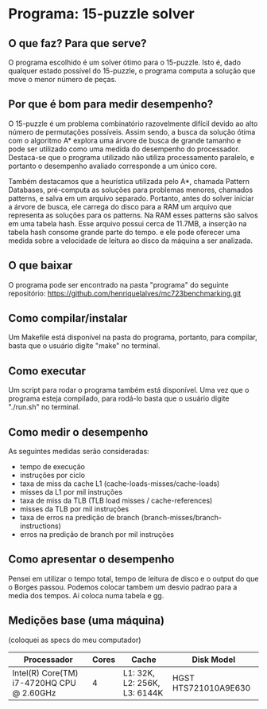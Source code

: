 # Programa: 15-puzzle solver

## O que faz? Para que serve?
O programa escolhido é um solver ótimo para o 15-puzzle. Isto é, dado qualquer estado possível do 15-puzzle, o programa computa a solução que move o menor número de peças.
 
## Por que é bom para medir desempenho?
O 15-puzzle é um problema combinatório razovelmente difícil devido ao alto número de permutações possíveis. Assim sendo, a busca da solução ótima com o algoritmo A* 
explora uma árvore de busca de grande tamanho e pode ser utilizado como uma medida do desempenho do processador. Destaca-se que o programa utilizado não utiliza processamento paralelo, e portanto
o desempenho avaliado corresponde a um único core.

Também destacamos que a heurística utilizada pelo A*, chamada Pattern Databases, pré-computa as soluções para problemas menores, chamados patterns, e salva em um arquivo separado. 
Portanto, antes do solver iniciar a árvore de busca, ele carrega do disco para a RAM um arquivo que representa as soluções para os patterns. Na RAM esses patterns são salvos em uma tabela hash.
Esse arquivo possui cerca de 11.7MB, a inserção na tabela hash consome grande parte do tempo. e ele pode oferecer uma medida sobre a velocidade de leitura ao disco da máquina a ser analizada.

## O que baixar
O programa pode ser encontrado na pasta "programa" do seguinte repositório: https://github.com/henriquelalves/mc723benchmarking.git

## Como compilar/instalar
Um Makefile está disponível na pasta do programa, portanto, para compilar, basta que o usuário digite "make" no terminal.

## Como executar
Um script para rodar o programa também está disponível. Uma vez que o programa esteja compilado, para rodá-lo basta que o usuário digite "./run.sh" no terminal.

## Como medir o desempenho

<!-- Como que o desempenho é medido através deste programa? 
Se for através de tempo, você deve especificar claramente qual tempo deverá ser utilizado e indicar o motivo aqui. 
Quantas vezes a medida deverá ser feita? O que fazer com ela (média, etc) ? Não especificar o tempo será considerado falha grave.-->

As seguintes medidas serão consideradas: 
* tempo de execução
* instruções por ciclo
* taxa de miss da cache L1 (cache-loads-misses/cache-loads)
* misses da L1 por mil instruções
* taxa de miss da TLB (TLB load misses / cache-references)
* misses da TLB por mil instruções
* taxa de erros na predição de branch (branch-misses/branch-instructions)
* erros na predição de branch por mil instruções

## Como apresentar o desempenho
Pensei em utilizar o tempo total, tempo de leitura de disco e o output do que o Borges passou. Podemos colocar tambem um desvio padrao para a media dos tempos.
Aí coloca numa tabela e gg.
 
## Medições base (uma máquina)
(coloquei as specs do meu computador)

Processador | Cores | Cache | Disk Model
--- | --- | --- | ---
Intel(R) Core(TM) i7-4720HQ CPU @ 2.60GHz | 4 | L1: 32K, L2: 256K, L3: 6144K | HGST HTS721010A9E630

